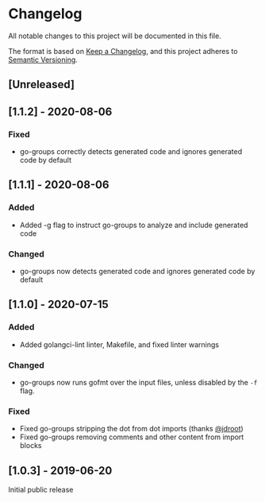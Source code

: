# Changelog
All notable changes to this project will be documented in this file.

The format is based on [Keep a Changelog](https://keepachangelog.com/en/1.0.0/),
and this project adheres to [Semantic Versioning](https://semver.org/spec/v2.0.0.html).

## [Unreleased]

## [1.1.2] - 2020-08-06
### Fixed
- go-groups correctly detects generated code and ignores generated code by default

## [1.1.1] - 2020-08-06
### Added
- Added -g flag to instruct go-groups to analyze and include generated code

### Changed
- go-groups now detects generated code and ignores generated code by default

## [1.1.0] - 2020-07-15
### Added
- Added golangci-lint linter, Makefile, and fixed linter warnings

### Changed
- go-groups now runs gofmt over the input files, unless disabled by the `-f` flag.

### Fixed
- Fixed go-groups stripping the dot from dot imports (thanks [@jdroot](https://github.com/jdroot))
- Fixed go-groups removing comments and other content from import blocks

## [1.0.3] - 2019-06-20
Initial public release
